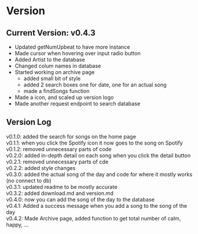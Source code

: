 # Version
## Current Version: v0.4.3
* Updated getNumUpbeat to have more instance
* Made cursor when hovering over input radio button
* Added Artist to the database
* Changed colum names in database
* Started working on archive page
    * added small bit of style
    * added 2 search boxes one for date, one for an actual song
    * made a findSongs function
* Made a icon, and scaled up version logo
* Made another request endpoint to search database




## Version Log
v0.1.0: added the search for songs on the home page
<br>
v0.1.1: when you click the Spotify icon it now goes to the song on Spotify
<br>
v0.1.2: removed unnecessary parts of code
<br>
v0.2.0: added in-depth detail on each song when you click the detail button
<br>
v0.2.1: removed unnecessary parts of cde
<br>
v0.2.2: added style changes
<br>
v0.3.0: added the actual song of the day and code for where it mostly works (no connect to db)
<br>
v0.3.1: updated readme to be mostly accurate
<br>
v0.3.2: added download.md and version.md
<br>
v0.4.0: now you can add the song of the day to the database
<br>
v0.4.1: Added a success message when you add a song to the song of the day
<br>
v0.4.2: Made Archive page, added function to get total number of calm, happy, ...